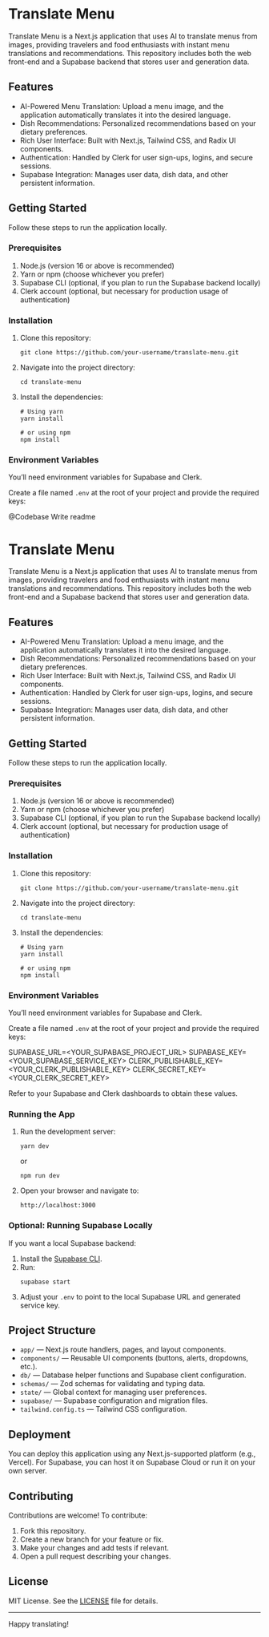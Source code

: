 # Translate Menu

Translate Menu is a Next.js application that uses AI to translate menus from images, providing travelers and food enthusiasts with instant menu translations and recommendations. This repository includes both the web front-end and a Supabase backend that stores user and generation data.

## Features

- AI-Powered Menu Translation: Upload a menu image, and the application automatically translates it into the desired language.
- Dish Recommendations: Personalized recommendations based on your dietary preferences.
- Rich User Interface: Built with Next.js, Tailwind CSS, and Radix UI components.
- Authentication: Handled by Clerk for user sign-ups, logins, and secure sessions.
- Supabase Integration: Manages user data, dish data, and other persistent information.

## Getting Started

Follow these steps to run the application locally.

### Prerequisites

1. Node.js (version 16 or above is recommended)
2. Yarn or npm (choose whichever you prefer)
3. Supabase CLI (optional, if you plan to run the Supabase backend locally)
4. Clerk account (optional, but necessary for production usage of authentication)

### Installation

1. Clone this repository:
   ```
   git clone https://github.com/your-username/translate-menu.git
   ```
2. Navigate into the project directory:
   ```
   cd translate-menu
   ```
3. Install the dependencies:

   ```
   # Using yarn
   yarn install

   # or using npm
   npm install
   ```

### Environment Variables

You’ll need environment variables for Supabase and Clerk.

Create a file named `.env` at the root of your project and provide the required keys:

@Codebase Write readme

# Translate Menu

Translate Menu is a Next.js application that uses AI to translate menus from images, providing travelers and food enthusiasts with instant menu translations and recommendations. This repository includes both the web front-end and a Supabase backend that stores user and generation data.

## Features

- AI-Powered Menu Translation: Upload a menu image, and the application automatically translates it into the desired language.
- Dish Recommendations: Personalized recommendations based on your dietary preferences.
- Rich User Interface: Built with Next.js, Tailwind CSS, and Radix UI components.
- Authentication: Handled by Clerk for user sign-ups, logins, and secure sessions.
- Supabase Integration: Manages user data, dish data, and other persistent information.

## Getting Started

Follow these steps to run the application locally.

### Prerequisites

1. Node.js (version 16 or above is recommended)
2. Yarn or npm (choose whichever you prefer)
3. Supabase CLI (optional, if you plan to run the Supabase backend locally)
4. Clerk account (optional, but necessary for production usage of authentication)

### Installation

1. Clone this repository:
   ```
   git clone https://github.com/your-username/translate-menu.git
   ```
2. Navigate into the project directory:
   ```
   cd translate-menu
   ```
3. Install the dependencies:

   ```
   # Using yarn
   yarn install

   # or using npm
   npm install
   ```

### Environment Variables

You’ll need environment variables for Supabase and Clerk.

Create a file named `.env` at the root of your project and provide the required keys:

SUPABASE_URL=<YOUR_SUPABASE_PROJECT_URL>
SUPABASE_KEY=<YOUR_SUPABASE_SERVICE_KEY>
CLERK_PUBLISHABLE_KEY=<YOUR_CLERK_PUBLISHABLE_KEY>
CLERK_SECRET_KEY=<YOUR_CLERK_SECRET_KEY>

Refer to your Supabase and Clerk dashboards to obtain these values.

### Running the App

1. Run the development server:
   ```
   yarn dev
   ```
   or
   ```
   npm run dev
   ```
2. Open your browser and navigate to:
   ```
   http://localhost:3000
   ```

### Optional: Running Supabase Locally

If you want a local Supabase backend:

1. Install the [Supabase CLI](https://supabase.com/docs/guides/cli).
2. Run:
   ```
   supabase start
   ```
3. Adjust your `.env` to point to the local Supabase URL and generated service key.

## Project Structure

- `app/` — Next.js route handlers, pages, and layout components.
- `components/` — Reusable UI components (buttons, alerts, dropdowns, etc.).
- `db/` — Database helper functions and Supabase client configuration.
- `schemas/` — Zod schemas for validating and typing data.
- `state/` — Global context for managing user preferences.
- `supabase/` — Supabase configuration and migration files.
- `tailwind.config.ts` — Tailwind CSS configuration.

## Deployment

You can deploy this application using any Next.js-supported platform (e.g., Vercel). For Supabase, you can host it on Supabase Cloud or run it on your own server.

## Contributing

Contributions are welcome! To contribute:

1. Fork this repository.
2. Create a new branch for your feature or fix.
3. Make your changes and add tests if relevant.
4. Open a pull request describing your changes.

## License

MIT License. See the [LICENSE](LICENSE) file for details.

---

Happy translating!
